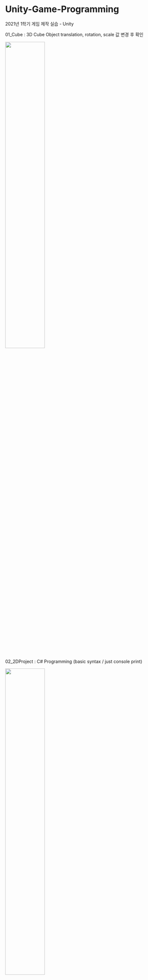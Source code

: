 # Unity-Game-Programming
2021년 1학기 게임 제작 실습 - Unity

01_Cube : 3D Cube Object translation, rotation, scale 값 변경 후 확인

<img src = "https://user-images.githubusercontent.com/39453104/111982540-70bad580-8b4c-11eb-82dc-fa0debc4fbe4.png" width = "50%">

02_2DProject : C# Programming (basic syntax / just console print)

<img src = "https://user-images.githubusercontent.com/39453104/111983332-5b927680-8b4d-11eb-8b93-288c8b19542c.png" width = "50%">


03_Roulette2DGame : Roulette Control ( C# Script -> Object Control)

<img src = "https://user-images.githubusercontent.com/39453104/111984773-29821400-8b4f-11eb-9d97-06b7dd3fd729.gif" width = "50%">

03_ThreeRoulette2DGame : Three Roulette Control

<img src = "https://user-images.githubusercontent.com/39453104/111986229-02c4dd00-8b51-11eb-9565-60108272a6d1.gif" width = "50%">
